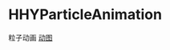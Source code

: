 # HHYParticleAnimation
粒子动画
[动图](https://github.com/HuiYouHua/HHYParticleAnimation/blob/master/HHYParticleAnimation/动图.gif)
